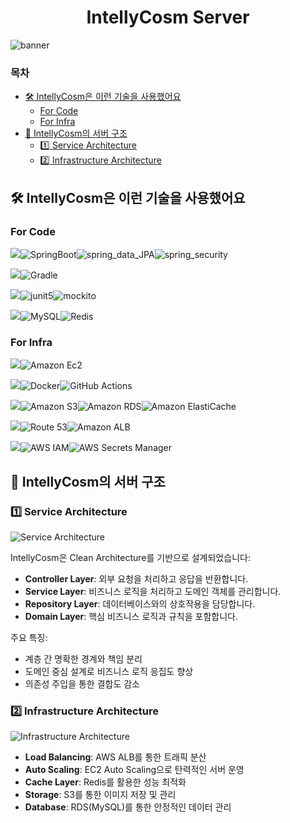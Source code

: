 <div align="center">

# IntellyCosm Server

</div>

![banner](/docs/images/header.jpg)

### 목차
- [🛠️ IntellyCosm은 이런 기술을 사용했어요](#-intellycosm은-이런-기술을-사용했어요)
    - [For Code](#for-code)
    - [For Infra](#for-infra)
- [🔎 IntellyCosm의 서버 구조](#-intellycosm의-서버-구조)
    - [1️⃣ Service Architecture](#1️⃣-service-architecture)
    - [2️⃣ Infrastructure Architecture](#2️⃣-infrastructure-architecture)

## 🛠️ IntellyCosm은 이런 기술을 사용했어요

### For Code

<img src="https://img.shields.io/badge/Framework-555555?style=for-the-badge">![SpringBoot](https://img.shields.io/badge/springboot-%236DB33F.svg?style=for-the-badge&logo=springboot&logoColor=white)![spring_data_JPA](https://img.shields.io/badge/spring_data_JPA-%236DB33F?style=for-the-badge&logo=databricks&logoColor=white)![spring_security](https://img.shields.io/badge/spring_security-%236DB33F.svg?style=for-the-badge&logo=springsecurity&logoColor=white)

<img src="https://img.shields.io/badge/build-555555?style=for-the-badge">![Gradle](https://img.shields.io/badge/Gradle-02303A.svg?style=for-the-badge&logo=Gradle&logoColor=white)

<img src="https://img.shields.io/badge/Test-555555?style=for-the-badge">![junit5](https://img.shields.io/badge/junit5-25A162?style=for-the-badge&logo=junit5&logoColor=white)![mockito](https://img.shields.io/badge/mockito-DA383E?style=for-the-badge&logo=mockito&logoColor=white)

<img src="https://img.shields.io/badge/Database-555555?style=for-the-badge">![MySQL](https://img.shields.io/badge/mysql-4479A1.svg?style=for-the-badge&logo=mysql&logoColor=white)![Redis](https://img.shields.io/badge/redis-%23DD0031.svg?style=for-the-badge&logo=redis&logoColor=white)

### For Infra

<img src="https://img.shields.io/badge/Computing-555555?style=for-the-badge">![Amazon Ec2](https://img.shields.io/badge/amazon_ec2-FF9900.svg?style=for-the-badge&logo=amazonec2&logoColor=white)

<img src="https://img.shields.io/badge/CI/CD-555555?style=for-the-badge">![Docker](https://img.shields.io/badge/docker-%230db7ed.svg?style=for-the-badge&logo=docker&logoColor=white)![GitHub Actions](https://img.shields.io/badge/github%20actions-%232671E5.svg?style=for-the-badge&logo=githubactions&logoColor=white)

<img src="https://img.shields.io/badge/Data_Storage-555555?style=for-the-badge">![Amazon S3](https://img.shields.io/badge/AWS_S3-569A31.svg?style=for-the-badge&logo=amazons3&logoColor=white)![Amazon RDS](https://img.shields.io/badge/amazon_RDS-527FFF.svg?style=for-the-badge&logo=amazonrds&logoColor=white)![Amazon ElastiCache](https://img.shields.io/badge/amazon_elasticache-C925D1.svg?style=for-the-badge&logo=amazonelasticache&logoColor=white)

<img src="https://img.shields.io/badge/Networking-555555?style=for-the-badge">![Route 53](https://img.shields.io/badge/amazon_rount_53-8C4FFF.svg?style=for-the-badge&logo=amazonroute53&logoColor=white)![Amazon ALB](https://img.shields.io/badge/amazon_alb-8C4FFF.svg?style=for-the-badge&logo=awselasticloadbalancing&logoColor=white)

<img src="https://img.shields.io/badge/Security-555555?style=for-the-badge">![AWS IAM](https://img.shields.io/badge/aws_iam-FF9900.svg?style=for-the-badge&logo=amazoniam&logoColor=white)![AWS Secrets Manager](https://img.shields.io/badge/aws_secrets_manager-DD344C?style=for-the-badge&logo=awssecretsmanager&logoColor=white)

## 🔎 IntellyCosm의 서버 구조

### 1️⃣ Service Architecture

![Service Architecture](/docs/images/service-architecture.png)

IntellyCosm은 Clean Architecture를 기반으로 설계되었습니다:

- **Controller Layer**: 외부 요청을 처리하고 응답을 반환합니다.
- **Service Layer**: 비즈니스 로직을 처리하고 도메인 객체를 관리합니다.
- **Repository Layer**: 데이터베이스와의 상호작용을 담당합니다.
- **Domain Layer**: 핵심 비즈니스 로직과 규칙을 포함합니다.

주요 특징:
- 계층 간 명확한 경계와 책임 분리
- 도메인 중심 설계로 비즈니스 로직 응집도 향상
- 의존성 주입을 통한 결합도 감소

### 2️⃣ Infrastructure Architecture

![Infrastructure Architecture](/docs/images/infra-architecture.png)

- **Load Balancing**: AWS ALB를 통한 트래픽 분산
- **Auto Scaling**: EC2 Auto Scaling으로 탄력적인 서버 운영
- **Cache Layer**: Redis를 활용한 성능 최적화
- **Storage**: S3를 통한 이미지 저장 및 관리
- **Database**: RDS(MySQL)를 통한 안정적인 데이터 관리
